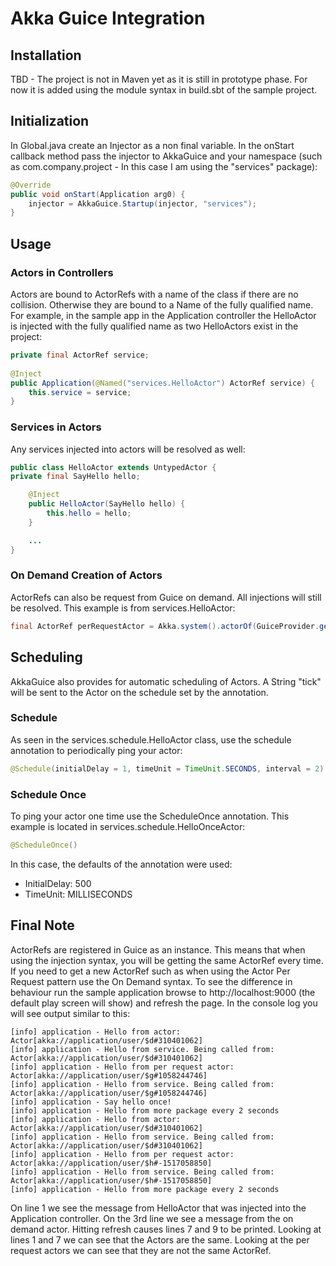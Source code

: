 Akka Guice Integration
=======================

Installation
------------

TBD - The project is not in Maven yet as it is still in prototype phase. For now it is added using the module syntax in build.sbt of the sample project.

Initialization
--------------

In Global.java create an Injector as a non final variable. In the onStart callback method pass the injector to AkkaGuice and your namespace (such as com.company.project - In this case I am using the "services" package):

```java
@Override
public void onStart(Application arg0) {
 	injector = AkkaGuice.Startup(injector, "services");
}
```

Usage
-----

### Actors in Controllers

Actors are bound to ActorRefs with a name of the class if there are no collision. Otherwise they are bound to a Name of the fully qualified name. For example, in the sample app in the Application controller the HelloActor is injected with the fully qualified name as two HelloActors exist in the project:

```java
private final ActorRef service;
	
@Inject
public Application(@Named("services.HelloActor") ActorRef service) {
	this.service = service;
}
```

### Services in Actors

Any services injected into actors will be resolved as well:

```java
public class HelloActor extends UntypedActor {
private final SayHello hello;

	@Inject
 	public HelloActor(SayHello hello) {
		this.hello = hello;
 	}

	...
}
```

### On Demand Creation of Actors

ActorRefs can also be request from Guice on demand. All injections will still be resolved. This example is from services.HelloActor:

```java
final ActorRef perRequestActor = Akka.system().actorOf(GuiceProvider.get(Akka.system()).props(PerRequestActor.class));
```

Scheduling
---------

AkkaGuice also provides for automatic scheduling of Actors. A String "tick" will be sent to the Actor on the schedule set by the annotation. 

### Schedule

As seen in the services.schedule.HelloActor class, use the schedule annotation to periodically ping your actor:

```java
@Schedule(initialDelay = 1, timeUnit = TimeUnit.SECONDS, interval = 2)
```

### Schedule Once

To ping your actor one time use the ScheduleOnce annotation. This example is located in services.schedule.HelloOnceActor:

```java
@ScheduleOnce()
```

In this case, the defaults of the annotation were used:

* InitialDelay: 500
* TimeUnit: MILLISECONDS

Final Note
----------

ActorRefs are registered in Guice as an instance. This means that when using the injection syntax, you will be getting the same ActorRef every time. If you need to get a new ActorRef such as when using the Actor Per Request pattern use the On Demand syntax. To see the difference in behaviour run the sample application browse to http://localhost:9000 (the default play screen will show) and refresh the page. In the console log you will see output similar to this:

```
[info] application - Hello from actor: Actor[akka://application/user/$d#310401062]
[info] application - Hello from service. Being called from: Actor[akka://application/user/$d#310401062]
[info] application - Hello from per request actor: Actor[akka://application/user/$g#1058244746]
[info] application - Hello from service. Being called from: Actor[akka://application/user/$g#1058244746]
[info] application - Say hello once!
[info] application - Hello from more package every 2 seconds
[info] application - Hello from actor: Actor[akka://application/user/$d#310401062]
[info] application - Hello from service. Being called from: Actor[akka://application/user/$d#310401062]
[info] application - Hello from per request actor: Actor[akka://application/user/$h#-1517058850]
[info] application - Hello from service. Being called from: Actor[akka://application/user/$h#-1517058850]
[info] application - Hello from more package every 2 seconds
```

On line 1 we see the message from HelloActor that was injected into the Application controller. On the 3rd line we see a message from the on demand actor. Hitting refresh causes lines 7 and 9 to be printed. Looking at lines 1 and 7 we can see that the Actors are the same. Looking at the per request actors we can see that they are not the same ActorRef. 


